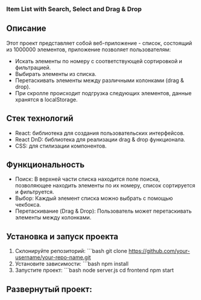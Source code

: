 ### Item List with Search, Select and Drag & Drop
## Описание
Этот проект представляет собой веб-приложение - список, состоящий из 1000000 элементов, приложение позволяет пользователям:   

- Искать элементы по номеру с соответствующей сортировкой и фильтрацией.   
- Выбирать элементы из списка.   
- Перетаскивать элементы между различными колонками (drag & drop).
- При скролле происходит подгрузка следующих элементов, данные хранятся в localStorage.      
 
## Стек технологий   
- React: библиотека для создания пользовательских интерфейсов.   
- React DnD: библиотека для реализации drag & drop функционала.   
- CSS: для стилизации компонентов.   

## Функциональность   
- Поиск: В верхней части списка находится поле поиска, позволяющее находить элементы по их номеру, список сортируется и фильтруется.   
- Выбор: Каждый элемент списка можно выбрать с помощью чекбокса.   
- Перетаскивание (Drag & Drop): Пользователь может перетаскивать элементы между колонками.   

## Установка и запуск проекта
1. Склонируйте репозиторий: ```bash
   git clone https://github.com/your-username/your-repo-name.git
3. Установите зависимости: ```bash
   npm install
5. Запустите проект: ```bash
   node server.js
   cd frontend
   npm start

## Развернутый проект: 
